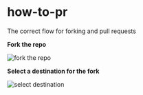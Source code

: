 # how-to-pr
The correct flow for forking and pull requests

**Fork the repo**

![fork the repo](https://www.dropbox.com/s/riugw5tiwjc7xa0/Screenshot_2015-06-25_13_25_12.png?dl=0&raw=1)  

**Select a destination for the fork**

![select destination](https://www.dropbox.com/s/z5t42al6ul852e5/Screenshot_2015-06-25_13_25_32.png?dl=0&raw=1)
